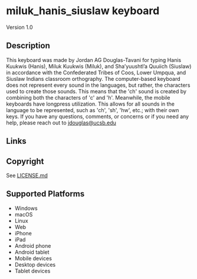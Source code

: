miluk_hanis_siuslaw keyboard
==============

Version 1.0

Description
-----------
This keyboard was made by Jordan AG Douglas-Tavani for typing Hanis Kuukwis (Hanis), Miluk Kuukwis (Miluk), and Shaʼyuushtlʼa Quuiich (Siuslaw) in accordance with the Confederated Tribes of Coos, Lower Umpqua, and Siuslaw Indians classroom orthography. The computer-based keyboard does not represent every sound in the languages, but rather, the characters used to create those sounds. This means that the 'ch' sound is created by combining both the characters of 'c' and 'h'. Meanwhile, the mobile keyboards have longpress utilization. This allows for all sounds in the language to be represented, such as 'ch', 'sh', 'hw', etc.; with their own keys. 
If you have any questions, comments, or concerns or if you need any help, please reach out to jdouglas@ucsb.edu

Links
-----

Copyright
---------
See [LICENSE.md](LICENSE.md)

Supported Platforms
-------------------
 * Windows
 * macOS
 * Linux
 * Web
 * iPhone
 * iPad
 * Android phone
 * Android tablet
 * Mobile devices
 * Desktop devices
 * Tablet devices

